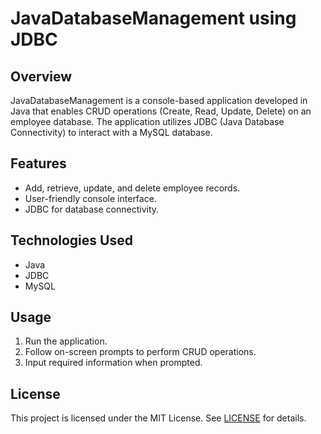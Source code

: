 # JavaDatabaseManagement using JDBC

## Overview
JavaDatabaseManagement is a console-based application developed in Java that enables CRUD operations (Create, Read, Update, Delete) on an employee database. The application utilizes JDBC (Java Database Connectivity) to interact with a MySQL database.

## Features
- Add, retrieve, update, and delete employee records.
- User-friendly console interface.
- JDBC for database connectivity.

## Technologies Used
- Java
- JDBC
- MySQL

## Usage
1. Run the application.
2. Follow on-screen prompts to perform CRUD operations.
3. Input required information when prompted.

## License
This project is licensed under the MIT License. See [LICENSE](LICENSE) for details.
